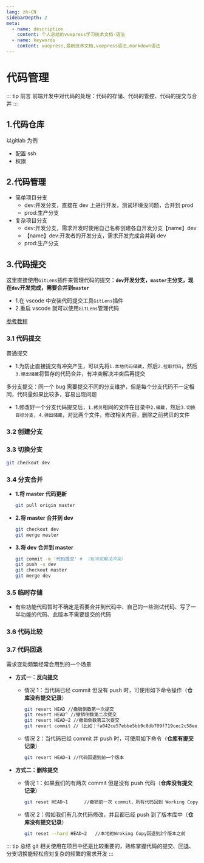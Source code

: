 ```yaml
---
lang: zh-CN
sidebarDepth: 2
meta:
  - name: description
    content: 个人总结的vuepress学习技术文档-语法
  - name: keywords
    content: vuepress,最新技术文档,vuepress语法,markdown语法
---
```


# 代码管理

::: tip 前言
前端开发中对代码的处理：代码的存储、代码的管控、代码的提交与合并
:::

## 1.代码仓库

以gitlab 为例

- 配置 ssh
- 权限

## 2.代码管理

- 简单项目分支
  - dev:开发分支，直接在 dev 上进行开发，测试环境没问题，合并到 prod
  - prod:生产分支
- 复杂项目分支
  - dev:开发分支，需求开发时使用自己名称创建各自开发分支【name】dev
  - 【name】dev:开发者的开发分支，需求开发完成合并到 dev
  - prod:生产分支

## 3.代码提交

这里直接使用`GitLens`插件来管理代码的提交：**`dev`开发分支，`master`主分支，现在`dev`开发完成，需要合并到`master`**

- 1.在 vscode 中安装代码提交工具`GitLens`插件
- 2.重启 vscode 就可以使用`GitLens`管理代码

[参考教程](https://www.jianshu.com/p/95a1a06ac0fb)

### 3.1 代码提交

<kbd>普通提交</kbd>

- 1.为防止直接提交有冲突产生，可以先将`1.本地代码储藏`，然后`2.拉取代码`，然后`3.弹出储藏`将暂存的代码合并，有冲突解决冲突后再提交

<kbd>多分支提交</kbd>：同一个 bug 需要提交不同的分支维护，但是每个分支代码不一定相同，代码量如果比较多，容易出现问题

- 1.修改好一个分支代码提交后，`1.拷贝`相同的文件在目录中`2.储藏`，然后`3.切换目标分支`，`4.弹出储藏`，对比两个文件，修改相关内容，删除之前拷贝的文件

### 3.2 创建分支

### 3.3 切换分支

```sh
git checkout dev
```

### 3.4 分支合并

- **1.将 master 代码更新**

  ```sh
  git pull origin master
  ```

- **2.将 master 合并到 dev**

  ```sh
  git checkout dev
  git merge master
  ```

- **3.将 dev 合并到 master**

  ```sh
  git commit -m '代码提交' # （有冲突解决冲突）
  git push -u dev
  git checkout master
  git merge dev
  ```

### 3.5 临时存储

- 有些功能代码暂时不确定是否要合并到代码中、自己的一些测试代码、写了一半功能的代码、此版本不需要提交的代码

### 3.6 代码比较

### 3.7 代码回退

需求变动频繁经常会用到的一个场景

- **方式一：反向提交**

  - 情况 1：当代码已经 commit 但没有 push 时，可使用如下命令操作（**仓库没有提交记录**）

    ```sh
    git revert HEAD //撤销倒数第一次提交
    git revert HEAD^ //撤销倒数第二次提交
    git revert HEAD~2 //撤销倒数第三次提交
    git revert commit //（比如：fa042ce57ebbe5bb9c8db709f719cec2c58ee7ff）撤销指定的版本，撤销也会作为一次提交进
    ```

  - 情况 2：当代码已经 commit 并 push 时，可使用如下命令（**仓库有提交记录**）
    ```sh
    git revert HEAD~1 //代码回退到前一个版本
    ```

- **方式二：删除提交**

  - 情况 1：如果我们的有两次 commit 但是没有 push 代码（**仓库没有提交记录**）
    ```sh
    git reset HEAD~1      //撤销前一次 commit，所有代码回到 Working Copy
    ```
  - 情况 2：假如我们有几次代码修改，并且都已经 push 到了版本库中（**仓库没有提交记录**）
    ```sh
    git reset --hard HEAD~2   //本地的Wroking Copy回退到2个版本之前
    ```

::: tip 总结
git 相关使用在项目中还是比较重要的，熟练掌握代码的提交、回退、分支切换能轻松应对复杂的频繁的需求开发
:::
